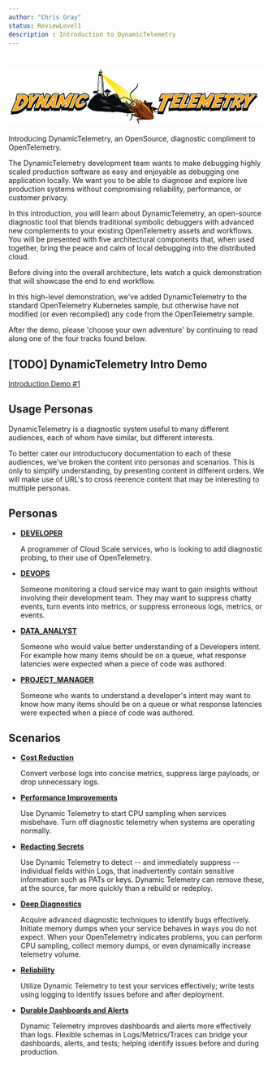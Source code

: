 ```yaml
---
author: "Chris Gray"
status: ReviewLevel1
description : Introduction to DynamicTelemetry
---
```

#

![image](./orig_media/DynamicTelemetry.logo.png)

Introducing DynamicTelemetry, an OpenSource, diagnostic compliment to
OpenTelemetry.

The DynamicTelemetry development team wants to make debugging highly
scaled production software as easy and enjoyable as debugging one
application locally. We want you to be able to diagnose and explore live
production systems without compromising reliability, performance, or
customer privacy.

In this introduction, you will learn about DynamicTelemetry, an
open-source diagnostic tool that blends traditional symbolic debuggers
with advanced new complements to your existing OpenTelemetry assets and
workflows. You will be presented with five architectural components
that, when used together, bring the peace and calm of local debugging
into the distributed cloud.

Before diving into the overall architecture, lets watch a quick
demonstration that will showcase the end to end workflow.



In this high-level demonstration, we've added DynamicTelemetry to the
standard OpenTelemetry Kubernetes sample, but otherwise have not
modified (or even recompiled) any code from the OpenTelemetry sample.

After the demo, please 'choose your own adventure' by continuing to read
along one of the four tracks found below.

## \[TODO\] DynamicTelemetry Intro Demo

[Introduction Demo #1](./docs/Demos.1_IntroDemo.md)

## Usage Personas

DynamicTelemetry is a diagnostic system useful to many different
audiences, each of whom have similar, but different interests.

To better cater our introductucory documentation to each of these
audiences, we've broken the content into personas and scenarios. This is
only to simplify understanding, by presenting content in different
orders. We will make use of URL's to cross reerence content that may be
interesting to muttiple personas.

## Personas

<div class="grid cards" markdown>

-   [**DEVELOPER**](./docs/Persona_Developer.document.md)

    A programmer of Cloud Scale services, who is looking to add
    diagnostic probing, to their use of OpenTelemetry.

-   [**DEVOPS**](./docs/Persona_DevOps.document.md)

    Someone monitoring a cloud service may want to gain insights without
    involving their development team. They may want to suppress chatty
    events, turn events into metrics, or suppress erroneous logs,
    metrics, or events.

-   [**DATA_ANALYST**](./docs/Persona_DataAnalysis.document.md)

    Someone who would value better understanding of a Developers intent.
    For example how many items should be on a queue, what response
    latencies were expected when a piece of code was authored.

-   [**PROJECT_MANAGER**](./docs/Persona_ProjectManager.document.md)

    Someone who wants to understand a developer's intent may want to
    know how many items should be on a queue or what response latencies
    were expected when a piece of code was authored.
</div>


## Scenarios

<div class="grid cards" markdown>

-   [**Cost Reduction**](./docs/Scenarios.CostReduction.document.md)

	Convert verbose logs into concise metrics, suppress large payloads, or
	drop unnecessary logs.

-   [**Performance
    Improvements**](./docs/Scenarios.PerformanceImprovements.document.md)

	Use Dynamic Telemetry to start CPU sampling when services misbehave.
	Turn off diagnostic telemetry when systems are operating normally.

-   [**Redacting
    Secrets**](./docs/Scenarios.RedactingSecrets.document.md)

	Use Dynamic Telemetry to detect -- and immediately suppress --
	individual fields within Logs, that inadvertently contain sensitive
	information such as PATs or keys. Dynamic Telemetry can remove these, at
	the source, far more quickly than a rebuild or redeploy.

-   [**Deep Diagnostics**](./docs/Scenarios.DeepDiagnostics.document.md)

	Acquire advanced diagnostic techniques to identify bugs effectively.
	Initiate memory dumps when your service behaves in ways you do not
	expect. When your OpenTelemetry indicates problems, you can perform CPU
	sampling, collect memory dumps, or even dynamically increase telemetry
	volume.

-   [**Reliability**](./docs/Scenarios.Reliability.document.md)

	Utilize Dynamic Telemetry to test your services effectively; write tests
	using logging to identify issues before and after deployment.

-   [**Durable Dashboards and
    Alerts**](./docs/Scenarios.DurableDashboards.Alerts.document.md)

	Dynamic Telemetry improves dashboards and alerts more effectively than
	logs. Flexible schemas in Logs/Metrics/Traces can bridge your
	dashboards, alerts, and tests; helping identify issues before and during
	production.

</div>